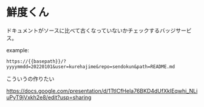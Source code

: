 # 鮮度くん

ドキュメントがソースに比べて古くなっていないかチェックするバッジサービス。

example:

```
https://{{basepath}}/?yyyymmdd=20220101&user=kurehajime&repo=sendokun&path=README.md
```

こういうの作りたい

https://docs.google.com/presentation/d/1TtICfHela76BKD4dUfXkIEqwhi_NLiuPyT9jVxkh2e8/edit?usp=sharing
